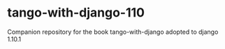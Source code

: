 # tango-with-django-110
Companion repository for the book tango-with-django adopted to django 1.10.1
